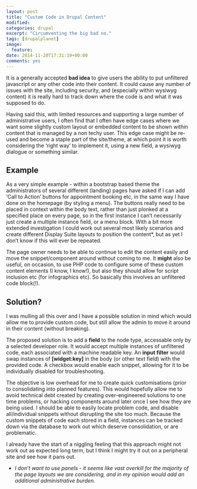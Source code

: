 ```yaml
---
layout: post
title: "Custom Code in Drupal Content"
modified:
categories: drupal
excerpt: "Circumventing the big bad no."
tags: [drupalplanet]
image:
  feature:
date: 2014-11-20T17:31:19+00:00
comments: yes
---
```


It is a generally accepted **bad idea** to give users the ability to put unfiltered javascript or any other code into their content. It could cause any number of issues with the site, including security, and (especially within wysiwyg content) it is really hard to track down where the code is and what it was supposed to do.

Having said this, with limited resources and supporting a large number of administrative users, I often find that I often have edge cases where we want some slightly custom layout or embedded content to be shown _within_ content that is managed by a non techy user. This edge case might be re-used and become a staple part of the site/theme, at which point it is worth considering the ‘right way’ to implement it, using a new field, a wysiwyg dialogue or something similar.

## Example

As a very simple example - within a bootstrap based theme the administrators of several different (landing) pages have asked if I can add ‘Call to Action’ buttons for appointment booking etc, in the same way I have done on the homepage (by styling a menu). The buttons really need to be placed in context within the body text, rather than just plonked at a specified place on every page, so in the first instance I can’t necessarily just create a multiple instance field, or a menu block. With a bit more extended investigation I could work out several most likely scenarios and create different Display Suite layouts to position the content*, but as yet I don’t know if this will ever be repeated.

The page owner needs to be able to continue to edit the content easily and move the snippet/component around without coming to me. It **might** also be useful, on occasion, to use PHP code to configure some of these custom content elements (I know, I know!), but also they should allow for script inclusion etc (for infographics etc). So basically this involves an unfiltered code block(!).

## Solution?

I was mulling all this over and I have a possible solution in mind which would allow me to provide custom code, but still allow the admin to move it around in their content (without breaking).

The proposed solution is to add a **field** to the node type, accessable only by a selected developer role. It would accept multiple instances of unfiltered code, each associated with a machine readable key. An **input filter** would swap instances of **[widget:key]** in the body (or other text field) with the provided code. A checkbox would enable each snippet, allowing for it to be individually disabled for troubleshooting.

The objective is low overhead for me to create quick customisations (prior to consolidating into planned features). This would hopefully allow me to avoid technical debt created by creating over-engineered solutions to one time problems, or hacking components around later once I see how they are being used. I should be able to easily locate problem code, and disable all/individual snippets without disrupting the site too much. Because the custom snippets of code each stored in a field, instances can be tracked down via the database to work out which deserve consolidation, or are problematic.

I already have the start of a niggling feeling that this approach might not work out as expected long term, but I think I might try it out on a peripheral site and see how it pans out.

* _I don’t want to use panels - it seems like vast overkill for the majority of the page layouts we are considering, and in my opinion would add an additional administrative burden._
